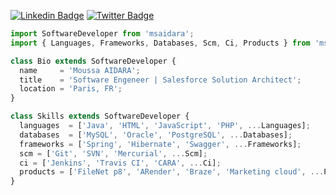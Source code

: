 [![Linkedin Badge](https://img.shields.io/badge/-LinkedIn-0e76a8?style=for-the-badge&logo=Linkedin&logoColor=white)](https://fr.linkedin.com/in/moussaaidara)
[![Twitter Badge](https://img.shields.io/badge/-Twitter-00acee?style=for-the-badge&logo=Twitter&logoColor=white)](https://twitter.com/DevForTech)

```javascript
import SoftwareDeveloper from 'msaidara';
import { Languages, Frameworks, Databases, Scm, Ci, Products } from 'msaidara/skills';

class Bio extends SoftwareDeveloper {
  name     = 'Moussa AIDARA';
  title    = 'Software Engeneer | Salesforce Solution Architect';
  location = 'Paris, FR';
}

class Skills extends SoftwareDeveloper {
  languages  = ['Java', 'HTML', 'JavaScript', 'PHP', ...Languages];
  databases  = ['MySQL', 'Oracle', 'PostgreSQL', ...Databases];
  frameworks = ['Spring', 'Hibernate', 'Swagger', ...Frameworks];
  scm = ['Git', 'SVN', 'Mercurial', ...Scm];
  ci = ['Jenkins', 'Travis CI', 'CARA', ...Ci];
  products = ['FileNet p8', 'ARender', 'Braze', 'Marketing cloud', ...Products];
}

```
